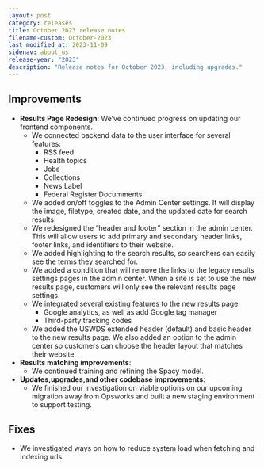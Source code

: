 ```yaml
---
layout: post
category: releases
title: October 2023 release notes
filename-custom: October-2023
last_modified_at: 2023-11-09
sidenav: about_us
release-year: "2023"
description: "Release notes for October 2023, including upgrades."
---
```

## Improvements

* **Results Page Redesign**: We’ve continued progress on updating our frontend components.
  * We connected backend data to the user interface for several features:
    * RSS feed 
    * Health topics
    * Jobs
    * Collections
    * News Label
    * Federal Register Documments 
  * We added on/off toggles to the Admin Center settings. It will display the image, filetype, created date, and the updated date for search results.
  * We redesigned the “header and footer” section in the admin center. This will allow users to add primary and secondary header links, footer links, and identifiers to their website.
  * We added highlighting to the search results, so searchers can easily see the terms they searched for.
  * We added a condition that will remove the links to the legacy results settings pages in the admin center. When a site is set to use the new results page, customers will only see the relevant results page settings.
  * We integrated several existing features to the new results page:   
    * Google analytics, as well as add Google tag manager 
    * Third-party tracking codes
  * We added the USWDS extended header (default) and basic header to the new results page. We also added an option to the admin center so customers can choose the header layout that matches their website.
* **Results matching improvements**: 
  * We continued training and refining the Spacy model. 
* **Updates,upgrades,and other codebase improvements**: 
  * We finished our investigation on viable options on our upcoming migration away from Opsworks and built a new staging environment to support testing. 
   

## Fixes

* We investigated ways on how to reduce system load when fetching and indexing urls.  
